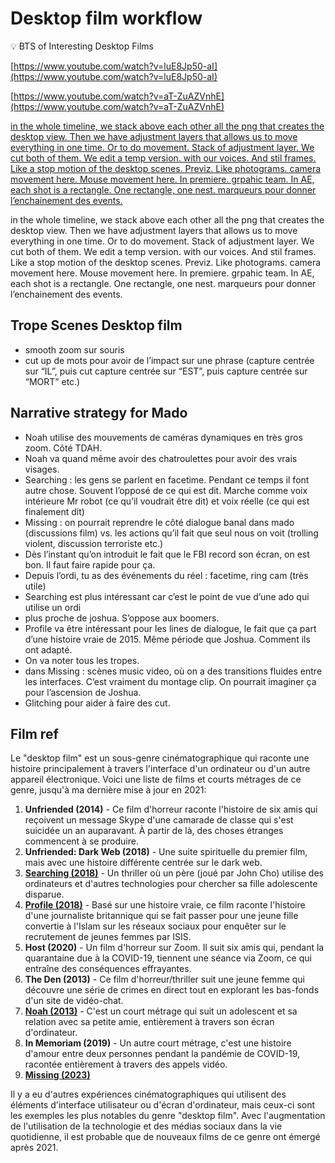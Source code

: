 # Desktop film workflow

<aside>
💡 BTS of Interesting Desktop Films

</aside>

[https://www.youtube.com/watch?v=luE8Jp50-aI](https://www.youtube.com/watch?v=luE8Jp50-aI)

[https://www.youtube.com/watch?v=aT-ZuAZVnhE](https://www.youtube.com/watch?v=aT-ZuAZVnhE)

[in the whole timeline, we stack above each other all the png that creates the desktop view. Then we have adjustment layers that allows us to move everything in one time. Or to do movement. Stack of adjustment layer. We cut both of them. We edit a temp version. with our voices. And stil frames. Like a stop motion of the desktop scenes. Previz. Like photograms. camera movement here. Mouse movement here. In premiere. grpahic team. In AE, each shot is a rectangle. One rectangle, one nest. marqueurs pour donner l’enchainement des events. ](https://youtu.be/dPXBDjcCrSw?si=VMJuuwWnHrPD5GxP)

in the whole timeline, we stack above each other all the png that creates the desktop view. Then we have adjustment layers that allows us to move everything in one time. Or to do movement. Stack of adjustment layer. We cut both of them. We edit a temp version. with our voices. And stil frames. Like a stop motion of the desktop scenes. Previz. Like photograms. camera movement here. Mouse movement here. In premiere. grpahic team. In AE, each shot is a rectangle. One rectangle, one nest. marqueurs pour donner l’enchainement des events. 

## Trope Scenes Desktop film

- smooth zoom sur souris
- cut up de mots pour avoir de l’impact sur une phrase (capture centrée sur “IL”, puis cut capture centrée sur “EST”, puis capture centrée sur “MORT” etc.)

## Narrative strategy for Mado

- Noah utilise des mouvements de caméras dynamiques en très gros zoom. Côté TDAH.
- Noah va quand même avoir des chatroulettes pour avoir des vrais visages.
- Searching : les gens se parlent en facetime. Pendant ce temps il font autre chose. Souvent l’opposé de ce qui est dit. Marche comme voix intérieure Mr robot (ce qu’il voudrait être dit) et voix réelle (ce qui est finalement dit)
- Missing : on pourrait reprendre le côté dialogue banal dans mado (discussions film) vs. les actions qu’il fait que seul nous on voit (trolling violent, discussion terroriste etc.)
- Dès l’instant qu’on introduit le fait que le FBI record son écran, on est bon. Il faut faire rapide pour ça.
- Depuis l’ordi, tu as des événements du réel : facetime, ring cam (très utile)
- Searching est plus intéressant car c’est le point de vue d’une ado qui utilise un ordi
- plus proche de joshua. S’oppose aux boomers.
- Profile va être intéressant pour les lines de dialogue, le fait que ça part d’une histoire vraie de 2015. Même période que Joshua. Comment ils ont adapté.
- On va noter tous les tropes.
- dans Missing : scènes music video, où on a des transitions fluides entre les interfaces. C’est vraiment du montage clip. On pourrait imaginer ça pour l’ascension de Joshua.
- Glitching pour aider à faire des cut.

## Film ref

Le "desktop film" est un sous-genre cinématographique qui raconte une histoire principalement à travers l'interface d'un ordinateur ou d'un autre appareil électronique. Voici une liste de films et courts métrages de ce genre, jusqu'à ma dernière mise à jour en 2021:

1. **Unfriended (2014)** - Ce film d'horreur raconte l'histoire de six amis qui reçoivent un message Skype d'une camarade de classe qui s'est suicidée un an auparavant. À partir de là, des choses étranges commencent à se produire.
2. **Unfriended: Dark Web (2018)** - Une suite spirituelle du premier film, mais avec une histoire différente centrée sur le dark web.
3. **[Searching (2018)](https://bflix.to/movie/free-searching-hd-1r56p)** - Un thriller où un père (joué par John Cho) utilise des ordinateurs et d'autres technologies pour chercher sa fille adolescente disparue.
4. **[Profile (2018)](https://bflix.to/movie/free-profile-hd-lrv8m/1-1)** - Basé sur une histoire vraie, ce film raconte l'histoire d'une journaliste britannique qui se fait passer pour une jeune fille convertie à l'Islam sur les réseaux sociaux pour enquêter sur le recrutement de jeunes femmes par ISIS.
5. **Host (2020)** - Un film d'horreur sur Zoom. Il suit six amis qui, pendant la quarantaine due à la COVID-19, tiennent une séance via Zoom, ce qui entraîne des conséquences effrayantes.
6. **The Den (2013)** - Ce film d'horreur/thriller suit une jeune femme qui découvre une série de crimes en direct tout en explorant les bas-fonds d'un site de vidéo-chat.
7. **[Noah (2013)](https://vimeo.com/65935223)** - C'est un court métrage qui suit un adolescent et sa relation avec sa petite amie, entièrement à travers son écran d'ordinateur.
8. **In Memoriam (2019)** - Un autre court métrage, c'est une histoire d'amour entre deux personnes pendant la pandémie de COVID-19, racontée entièrement à travers des appels vidéo.
9. **[Missing (2023)](https://bflix.to/movie/free-missing-hd-yjxlz/1-1)**

Il y a eu d'autres expériences cinématographiques qui utilisent des éléments d'interface utilisateur ou d'écran d'ordinateur, mais ceux-ci sont les exemples les plus notables du genre "desktop film". Avec l'augmentation de l'utilisation de la technologie et des médias sociaux dans la vie quotidienne, il est probable que de nouveaux films de ce genre ont émergé après 2021.
